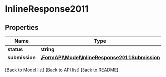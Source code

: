 # InlineResponse2011

## Properties
Name | Type | Description | Notes
------------ | ------------- | ------------- | -------------
**status** | **string** |  |
**submission** | [**\FormAPI\Model\InlineResponse2011Submission**](InlineResponse2011Submission.md) |  | [optional]

[[Back to Model list]](../README.md#documentation-for-models) [[Back to API list]](../README.md#documentation-for-api-endpoints) [[Back to README]](../README.md)


